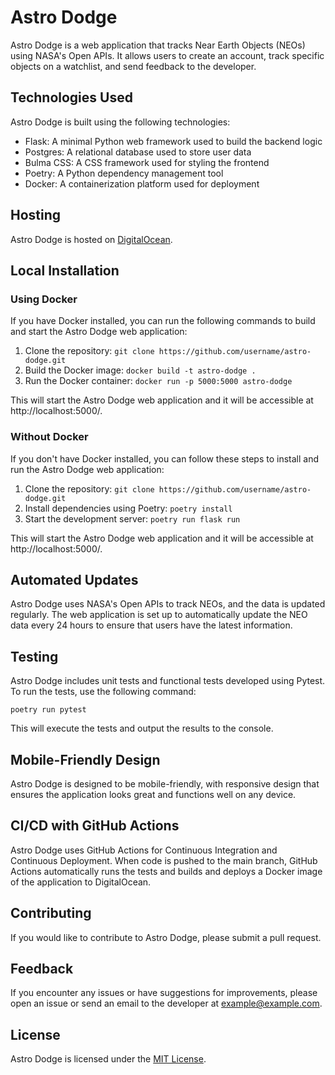 # Astro Dodge

Astro Dodge is a web application that tracks Near Earth Objects (NEOs) using NASA's Open APIs. It allows users to create an account, track specific objects on a watchlist, and send feedback to the developer.

## Technologies Used

Astro Dodge is built using the following technologies:

- Flask: A minimal Python web framework used to build the backend logic
- Postgres: A relational database used to store user data
- Bulma CSS: A CSS framework used for styling the frontend
- Poetry: A Python dependency management tool
- Docker: A containerization platform used for deployment

## Hosting

Astro Dodge is hosted on [DigitalOcean](https://www.digitalocean.com/).

## Local Installation

### Using Docker

If you have Docker installed, you can run the following commands to build and start the Astro Dodge web application:

1. Clone the repository: `git clone https://github.com/username/astro-dodge.git`
2. Build the Docker image: `docker build -t astro-dodge .`
3. Run the Docker container: `docker run -p 5000:5000 astro-dodge`

This will start the Astro Dodge web application and it will be accessible at http://localhost:5000/.

### Without Docker

If you don't have Docker installed, you can follow these steps to install and run the Astro Dodge web application:

1. Clone the repository: `git clone https://github.com/username/astro-dodge.git`
2. Install dependencies using Poetry: `poetry install`
3. Start the development server: `poetry run flask run`

This will start the Astro Dodge web application and it will be accessible at http://localhost:5000/.

## Automated Updates

Astro Dodge uses NASA's Open APIs to track NEOs, and the data is updated regularly. The web application is set up to automatically update the NEO data every 24 hours to ensure that users have the latest information.

## Testing

Astro Dodge includes unit tests and functional tests developed using Pytest. To run the tests, use the following command:

```
poetry run pytest
```

This will execute the tests and output the results to the console.

## Mobile-Friendly Design

Astro Dodge is designed to be mobile-friendly, with responsive design that ensures the application looks great and functions well on any device.

## CI/CD with GitHub Actions

Astro Dodge uses GitHub Actions for Continuous Integration and Continuous Deployment. When code is pushed to the main branch, GitHub Actions automatically runs the tests and builds and deploys a Docker image of the application to DigitalOcean.

## Contributing

If you would like to contribute to Astro Dodge, please submit a pull request.

## Feedback

If you encounter any issues or have suggestions for improvements, please open an issue or send an email to the developer at example@example.com.

## License

Astro Dodge is licensed under the [MIT License](https://github.com/username/astro-dodge/blob/main/LICENSE).